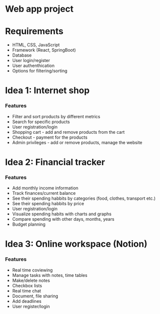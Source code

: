 # Web app project

# Requirements
- HTML, CSS, JavaScript
- Framework (React, SpringBoot)
- Database
- User login/register
- User authenthication
- Options for filtering/sorting

# Idea 1: Internet shop

### Features
- Filter and sort products by different metrics
- Search for specific products
- User registration/login
- Shopping cart - add and remove products from the cart
- Checkout - payment for the products
- Admin privileges - add or remove products, manage the website

# Idea 2: Financial tracker

### Features
- Add monthly income information
- Track finances/current balance
- See their spending habbits by categories (food, clothes, transport etc.)
- See their spending habbits by price
- User registration/login
- Visualize spending habits with charts and graphs
- Compare spending with other days, months, years
- Budget planning

# Idea 3: Online workspace (Notion)

### Features
- Real time coviewing
- Manage tasks with notes, time tables
- Make/delete notes
- Checkbox lists
- Real time chat
- Document, file sharing
- Add deadlines
- User register/login
